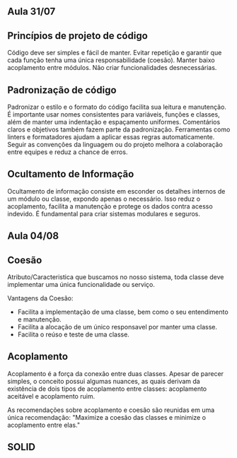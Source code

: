 

## Aula 31/07

## Princípios de projeto de código
Código deve ser simples e fácil de manter. Evitar repetição e garantir que cada função tenha uma única responsabilidade (coesão). Manter baixo acoplamento entre módulos. Não criar funcionalidades desnecessárias. 


## Padronização de código
Padronizar o estilo e o formato do código facilita sua leitura e manutenção. É importante usar nomes consistentes para variáveis, funções e classes, além de manter uma indentação e espaçamento uniformes. Comentários claros e objetivos também fazem parte da padronização. Ferramentas como linters e formatadores ajudam a aplicar essas regras automaticamente. Seguir as convenções da linguagem ou do projeto melhora a colaboração entre equipes e reduz a chance de erros.
  


## Ocultamento de Informação
Ocultamento de informação consiste em esconder os detalhes internos de um módulo ou classe, expondo apenas o necessário. Isso reduz o acoplamento, facilita a manutenção e protege os dados contra acesso indevido. É fundamental para criar sistemas modulares e seguros.

  

## Aula 04/08

## Coesão
Atributo/Caracteristica que buscamos no nosso sistema, toda classe deve implementar uma única funcionalidade ou serviço.

Vantagens da Coesão:
- Facilita a implementação de uma classe, bem como o seu entendimento e manutenção.
- Facilita a alocação de um único responsavel por manter uma classe.
- Facilita o reúso e teste de uma classe. 

## Acoplamento

Acoplamento é a força da conexão entre duas classes. Apesar de parecer simples, o conceito possui algumas nuances, as quais derivam da existência de dois tipos de acoplamento entre classes: acoplamento aceitável e acoplamento ruim.
 
As recomendações sobre acoplamento e coesão são reunidas em uma única recomendação:
"Maximize a coesão das classes e minimize o acoplamento entre elas."



## SOLID



